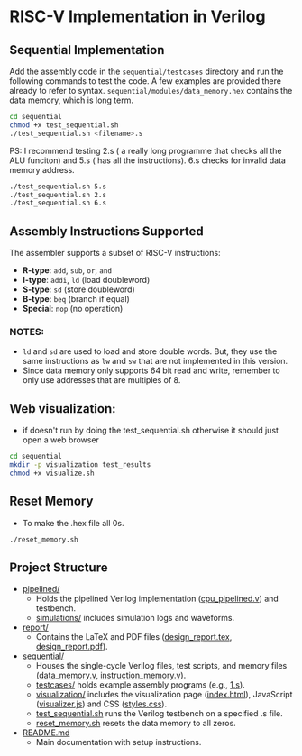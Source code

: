 
# RISC-V Implementation in Verilog


## Sequential Implementation

Add the assembly code in the `sequential/testcases` directory and run the following commands to test the code. A few examples are provided there already to refer to syntax. `sequential/modules/data_memory.hex` contains the data memory, which is long term.

```bash
cd sequential
chmod +x test_sequential.sh
./test_sequential.sh <filename>.s
```

PS: I recommend testing 2.s ( a really long programme that checks all the ALU funciton) and 5.s ( has all the instructions). 6.s checks for invalid data memory address.
```bash
./test_sequential.sh 5.s
./test_sequential.sh 2.s
./test_sequential.sh 6.s
```

## Assembly Instructions Supported

The assembler supports a subset of RISC-V instructions:
- **R-type**: `add`, `sub`, `or`, `and`
- **I-type**: `addi`, `ld` (load doubleword)
- **S-type**: `sd` (store doubleword)
- **B-type**: `beq` (branch if equal)
- **Special**: `nop` (no operation)

### NOTES: 
- `ld` and `sd` are used to load and store double words. But, they use the same instructions as `lw` and `sw` that are not implemented in this version.
- Since data memory only supports 64 bit read and write, remember to only use addresses that are multiples of 8.

## Web visualization:
- if doesn't run by doing the test_sequential.sh otherwise it should just open a web browser
```bash
cd sequential
mkdir -p visualization test_results
chmod +x visualize.sh
```

## Reset Memory
- To make the .hex file all 0s.
```sh
./reset_memory.sh
```


## Project Structure

- [pipelined/](pipelined/)
  - Holds the pipelined Verilog implementation ([cpu_pipelined.v](pipelined/verilog/cpu_pipelined.v)) and testbench.
  - [simulations/](pipelined/simulations/) includes simulation logs and waveforms.
- [report/](report/)
  - Contains the LaTeX and PDF files ([design_report.tex](report/design_report.tex), [design_report.pdf](report/design_report.pdf)).
- [sequential/](sequential/)
  - Houses the single-cycle Verilog files, test scripts, and memory files ([data_memory.v](sequential/modules/data_memory.v), [instruction_memory.v](sequential/modules/instruction_memory.v)).
  - [testcases/](sequential/testcases/) holds example assembly programs (e.g., [1.s](sequential/testcases/1.s)).
  - [visualization/](sequential/visualization/) includes the visualization page ([index.html](sequential/visualization/index.html)), JavaScript ([visualizer.js](sequential/visualization/visualizer.js)) and CSS ([styles.css](sequential/visualization/styles.css)).
  - [test_sequential.sh](sequential/test_sequential.sh) runs the Verilog testbench on a specified .s file.
  - [reset_memory.sh](sequential/reset_memory.sh) resets the data memory to all zeros.
- [README.md](README.md)
  - Main documentation with setup instructions.
